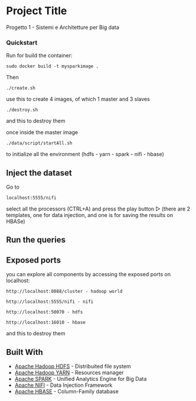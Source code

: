 # Project Title

Progetto 1 - Sistemi e Architetture per Big data

### Quickstart

Run for build the container:

```
sudo docker build -t mysparkimage .
```

Then

```
./create.sh
```
use this to create 4 images, of which 1 master and 3 slaves

```
./destroy.sh
```
and this to destroy them


once inside the master image

```
./data/script/startAll.sh
```
to initialize all the environment (hdfs - yarn - spark - nifi - hbase)

## Inject the dataset

Go to

```
localhost:5555/nifi
```

select all the processors (CTRL+A) and press the play button ▻
(there are 2 templates, one for data injection, and one is for saving the results on HBASe)


## Run the queries

## Exposed ports
you can explore all components by accessing the exposed ports on localhost:


```
http://localhost:8088/cluster - hadoop world
```
```
http://localhost:5555/nifi - nifi
```
```
http://localhost:50070 - hdfs
```
```
http://localhost:16010 - hbase
```




and this to destroy them



## Built With

* [Apache Hadoop HDFS](http://hadoop.apache.org/) - Distribuited file system
* [Apache Hadoop YARN](https://hadoop.apache.org/docs/current/hadoop-yarn/hadoop-yarn-site/YARN.html) - Resources manager
* [Apache SPARK](https://spark.apache.org/) - Unified Analytics Engine for Big Data
* [Apache NIFI](https://nifi.apache.org/) - Data Injection Framework
* [Apache HBASE](https://hbase.apache.org/) - Column-Family database
